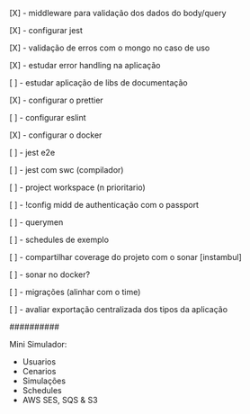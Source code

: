[X] - middleware para validação dos dados do body/query

[X] - configurar jest

[X] - validação de erros com o mongo no caso de uso

[X] - estudar error handling na aplicação

[ ] - estudar aplicação de libs de documentação

[X] - configurar o prettier

[ ] - configurar eslint

[X] - configurar o docker

[ ] - jest e2e

[ ] - jest com swc (compilador)

[ ] - project workspace (n prioritario)

[ ] - !config midd de authenticação com o passport

[ ] - querymen

[ ] - schedules de exemplo

[ ] - compartilhar coverage do projeto com o sonar [instambul]

[ ] - sonar no docker?

[ ] - migrações (alinhar com o time)

[ ] - avaliar exportação centralizada dos tipos da aplicação

##########

Mini Simulador:

- Usuarios
- Cenarios
- Simulações
- Schedules
- AWS SES, SQS & S3
